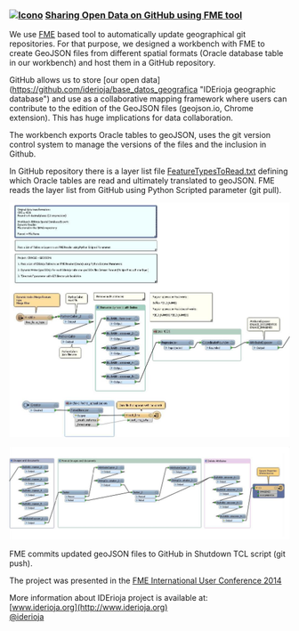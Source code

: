 ### [![Icono](http://www.iderioja.larioja.org/imagenes/logo_iderioja_56x70.gif)](http://www.iderioja.org)  [Sharing Open Data on GitHub using FME tool](http://iderioja.github.io/fme_oracle_to_github/ "Oracle to GitHub") 

We use [FME](http://www.safe.com/ "Safe Software") based tool to automatically update geographical git repositories. For that purpose, we designed a workbench with FME to create GeoJSON files from different spatial formats (Oracle database table in our workbench) and host them in a GitHub repository.

GitHub allows us to store [our open data] (https://github.com/iderioja/base_datos_geografica "IDErioja geographic database") and use as a collaborative mapping framework where users can contribute to the edition of the GeoJSON files (geojson.io, Chrome extension). This has huge implications for data collaboration.

The workbench exports Oracle tables to geoJSON, uses the git version control system to manage the versions of the files and the inclusion in Github.

In GitHub repository there is a layer list file [FeatureTypesToRead.txt](https://github.com/iderioja/base_datos_geografica/FeatureTypesToRead.txt "layer list") defining which Oracle tables are read and ultimately translated to geoJSON. FME reads the layer list from GitHub using Python Scripted parameter (git pull).

![workbench image 1](/images/workbench_image01.jpg "Workbench image 1")

![workbench image 2](/images/workbench_image02.jpg "Workbench image 2")

FME commits updated geoJSON files to GitHub in Shutdown TCL script (git push). 

The project was presented in the [FME International User Conference 2014](http://www.safe.com/fmeuc/automatic-updating-geographical-git-repositories/ "FME 2014 Conference")

More information about IDErioja project is available at:
<br />[www.iderioja.org](http://www.iderioja.org)
<br />[@iderioja](http://twitter.com/iderioja)
